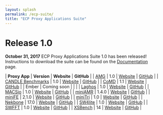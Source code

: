 ```yaml
---
layout: splash
permalink: /ecp-suite/
title: "ECP Proxy Applications Suite"
---
```


# Release 1.0

**October 31, 2017** ECP Proxy Applications Suite 1.0 has been released!
Instructions to download the suite can be found on the
[Documentation](/docs) page.

| **Proxy App** | **Version** | **Website** | **GitHub** |
| [AMG](/apps/amg)        | 1.0   | [Website](https://codesign.llnl.gov/amg2013.php) | [GitHub](https://github.com/LLNL/AMG) |
| [CANDLE Benchmarks](/apps/candle) | 1.0   | [Website](http://candle.cels.anl.gov/) | [GitHub](https://github.com/ECP-CANDLE/Benchmarks) |
| [CoMD](/apps/comd)      | 1.1   | [Website](http://www.exmatex.org/comd.html) | [GitHub](https://github.com/ECP-copa/CoMD) |
| Ember | Coming soon | | |
| [Laghos](/apps/laghos)  | 1.0   | [Website](https://codesign.llnl.gov/laghos.php) | [GitHub](https://github.com/CEED/Laghos) |
| [MACSio](/apps/macsio)  | 1.0   | [Website](https://codesign.llnl.gov/macsio.php) | [GitHub](https://github.com/LLNL/MACSio) |
| [miniAMR](/apps/miniamr) | 1.4.0 | [Website](https://mantevo.org) | [GitHub](https://github.com/Mantevo/miniAMR) |
| [miniFE](/apps/minife)   | 2.1.0 | [Website](https://mantevo.org) | [GitHub](https://github.com/Mantevo/miniFE) |
| [miniTri](/apps/minitri) | 1.0   | [Website](https://mantevo.org) | [GitHub](https://github.com/Mantevo/miniTri) |
| [Nekbone](/apps/nekbone) | 17.0  | [Website](http://cesar.mcs.anl.gov/content/software/thermal_hydraulics) | [GitHub](https://github.com/Nek5000/Nekbone) |
| [SW4lite](/apps/sw4lite) | 1.0   | [Website](https://geodynamics.org/cig/software/sw4) | [GitHub](https://github.com/geodynamics/sw4lite) |
| [SWFFT](/apps/swfft)     | 1.0   | [Website](https://xgitlab.cels.anl.gov/hacc/SWFFT) | [GitHub](https://xgitlab.cels.anl.gov/hacc/SWFFT) |
| [XSBench](/apps/xsbench) | 14    | [Website](https://github.com/ANL-CESAR/XSBench) | [GitHub](https://github.com/ANL-CESAR/XSBench) |
